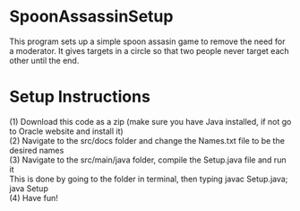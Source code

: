 # SpoonAssassinSetup
This program sets up a simple spoon assasin game to remove the need for a moderator.
It gives targets in a circle so that two people never target each other until the end.

# Setup Instructions
(1) Download this code as a zip (make sure you have Java installed, if not go to Oracle website and install it)  
(2) Navigate to the src/docs folder and change the Names.txt file to be the desired names  
(3) Navigate to the src/main/java folder, compile the Setup.java file and run it  
    This is done by going to the folder in terminal, then typing javac Setup.java; java Setup  
(4) Have fun!

